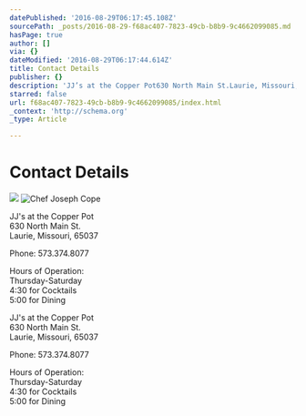 ```yaml
---
datePublished: '2016-08-29T06:17:45.108Z'
sourcePath: _posts/2016-08-29-f68ac407-7823-49cb-b8b9-9c4662099085.md
hasPage: true
author: []
via: {}
dateModified: '2016-08-29T06:17:44.614Z'
title: Contact Details
publisher: {}
description: 'JJ’s at the Copper Pot630 North Main St.Laurie, Missouri, 65037'
starred: false
url: f68ac407-7823-49cb-b8b9-9c4662099085/index.html
_context: 'http://schema.org'
_type: Article

---
```

# Contact Details
![](https://the-grid-user-content.s3-us-west-2.amazonaws.com/b5c23d07-f259-4148-91b4-82ce35509680.jpg)
![Chef Joseph Cope](https://imgflo.herokuapp.com/graph/vahj1ThiexotieMo/6eca6e80440e25338e9bf09abee5e5e6/croprotate.jpg?cropheight=3300&cropwidth=2205&degrees=0&input=https%3A%2F%2Fthe-grid-user-content.s3-us-west-2.amazonaws.com%2F84476133-c62b-4c62-a10f-ce36456a57b6.jpg&x=175&y=0)

JJ's at the Copper Pot  
630 North Main St.  
Laurie, Missouri, 65037

Phone: 573.374.8077

Hours of Operation:  
Thursday-Saturday  
4:30 for Cocktails   
5:00 for Dining

JJ's at the Copper Pot  
630 North Main St.  
Laurie, Missouri, 65037

Phone: 573.374.8077

Hours of Operation:  
Thursday-Saturday  
4:30 for Cocktails   
5:00 for Dining